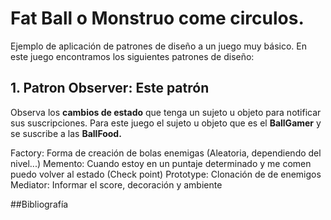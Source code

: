 # Fat Ball o Monstruo come circulos.
Ejemplo de aplicación de patrones de diseño a un juego muy básico.
En este juego encontramos los siguientes patrones de diseño:

## 1. Patron Observer: Este patrón 
Observa los **cambios de estado** que tenga un sujeto u objeto para notificar sus suscripciones.
Para este juego el sujeto u objeto que es el **BallGamer** y se suscribe a las **BallFood.** 



Factory: Forma de creación de bolas enemigas (Aleatoria, dependiendo del nivel...)
Memento: Cuando estoy en un puntaje determinado y me comen puedo volver al estado (Check point)
Prototype: Clonación de de enemigos
Mediator: Informar el score, decoración y ambiente


##Bibliografía
